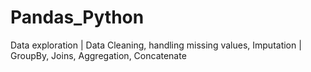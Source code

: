# Pandas_Python
Data exploration | Data Cleaning, handling missing values, Imputation | GroupBy, Joins, Aggregation, Concatenate
